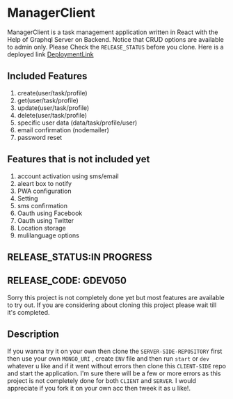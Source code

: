 # ManagerClient
  ManagerClient is a task management application written in React with the Help of Graphql Server on Backend. Notice that CRUD options are available to admin only. Please Check the `RELEASE_STATUS` before you clone. Here is a deployed link [DeploymentLink](https://todogql-react.now.sh)


## Included Features
 1. create(user/task/profile)
 2. get(user/task/profile)
 3. update(user/task/profile)
 4. delete(user/task/profile)
 5. specific user data (data/task/profile/user)
 6. email confirmation (nodemailer)
 7. password reset

## Features that is not included yet
 1. account activation using sms/email
 2. aleart box to notify
 3. PWA configuration
 4. Setting
 5. sms confirmation
 6. Oauth using Facebook
 7. Oauth using Twitter
 8. Location storage
 9. mulilanguage options


## RELEASE_STATUS:IN PROGRESS
## RELEASE_CODE: GDEV050
 Sorry this project is not completely done yet but most features are available to try out. If you are considering about cloning this project please wait till it's completed.

## Description
 If you wanna try it on your own then clone the `SERVER-SIDE-REPOSITORY` first then use your own `MONGO_URI` , create `ENV` file and then run `start` or `dev` whatever u like and if it went without errors then clone this `CLIENT-SIDE` repo and start the application. I'm sure there will be a few or more errors as this project is not completely done for both `CLIENT` and `SERVER`. I would appreciate if you fork it on your own acc then tweek it as u like!.
    

